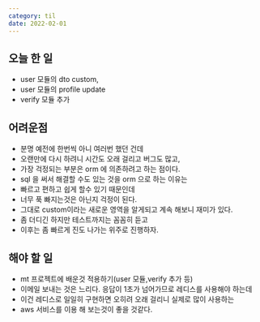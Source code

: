 ```yaml
---
category: til
date: 2022-02-01
---
```


## 오늘 한 일

- user 모듈의 dto custom,
- user 모듈의 profile update
- verify 모듈 추가

## 어려운점

- 분명 예전에 한번씩 아니 여러번 했던 건데
- 오랜만에 다시 하려니 시간도 오래 걸리고 버그도 많고,
- 가장 걱정되는 부분은 orm 에 의존하려고 하는 점이다.
- sql 을 써서 해결할 수도 있는 것을 orm 으로 하는 이유는
- 빠르고 편하고 쉽게 할수 있기 때문인데
- 너무 푹 빠지는것은 아닌지 걱정이 된다.
- 그대로 custom이라는 새로운 영역을 알게되고 계속 해보니 재미가 있다.
- 좀 더디긴 하지만 테스트까지는 꼼꼼히 듣고
- 이후는 좀 빠르게 진도 나가는 위주로 진행하자.

## 해야 할 일

- mt 프로젝트에 배운것 적용하기(user 모듈,verify 추가 등)
- 이메일 보내는 것은 느리다. 응답이 1초가 넘어가므로 레디스를 사용해야 하는데
- 이건 레디스로 일일히 구현하면 오히려 오래 걸리니 실제로 많이 사용하는
- aws 서비스를 이용 해 보는것이 좋을 것같다.
